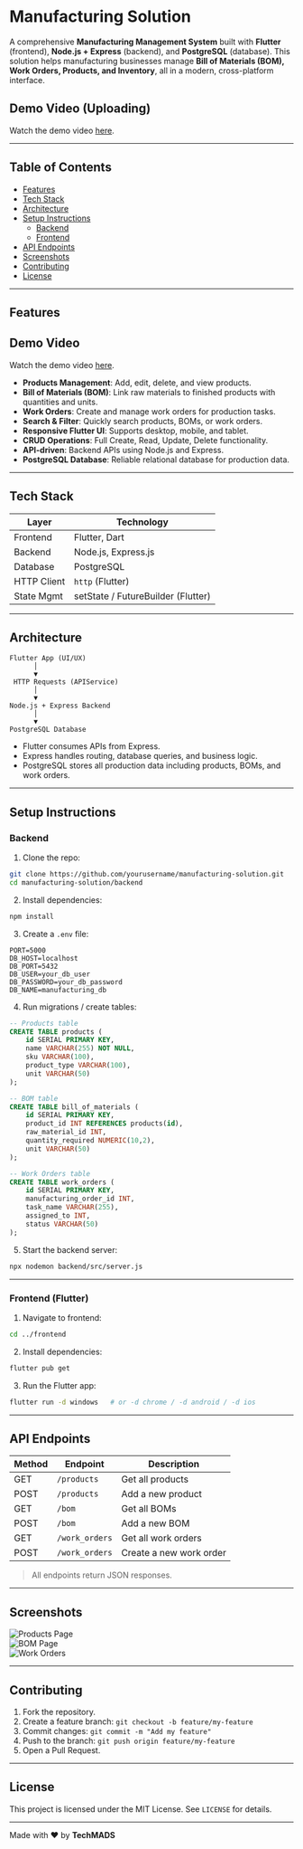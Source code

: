 # Manufacturing Solution

A comprehensive **Manufacturing Management System** built with **Flutter** (frontend), **Node.js + Express** (backend), and **PostgreSQL** (database). This solution helps manufacturing businesses manage **Bill of Materials (BOM), Work Orders, Products, and Inventory**, all in a modern, cross-platform interface.

## Demo Video (Uploading)
Watch the demo video [here](https://drive.google.com/drive/folders/16m6N3rmCC1oXJp0uUImV088HuESv3G5r?usp=sharing).

---

## Table of Contents

- [Features](#features)
- [Tech Stack](#tech-stack)
- [Architecture](#architecture)
- [Setup Instructions](#setup-instructions)
  - [Backend](#backend)
  - [Frontend](#frontend)
- [API Endpoints](#api-endpoints)
- [Screenshots](#screenshots)
- [Contributing](#contributing)
- [License](#license)

---

## Features

## Demo Video
Watch the demo video [here](https://drive.google.com/drive/folders/16m6N3rmCC1oXJp0uUImV088HuESv3G5r?usp=sharing).

- **Products Management**: Add, edit, delete, and view products.
- **Bill of Materials (BOM)**: Link raw materials to finished products with quantities and units.
- **Work Orders**: Create and manage work orders for production tasks.
- **Search & Filter**: Quickly search products, BOMs, or work orders.
- **Responsive Flutter UI**: Supports desktop, mobile, and tablet.
- **CRUD Operations**: Full Create, Read, Update, Delete functionality.
- **API-driven**: Backend APIs using Node.js and Express.
- **PostgreSQL Database**: Reliable relational database for production data.

---

## Tech Stack

| Layer        | Technology |
| ------------ | ---------- |
| Frontend     | Flutter, Dart |
| Backend      | Node.js, Express.js |
| Database     | PostgreSQL |
| HTTP Client  | `http` (Flutter) |
| State Mgmt   | setState / FutureBuilder (Flutter) |

---

## Architecture

```
Flutter App (UI/UX)
      │
      ▼
 HTTP Requests (APIService)
      │
      ▼
Node.js + Express Backend
      │
      ▼
PostgreSQL Database
```

- Flutter consumes APIs from Express.
- Express handles routing, database queries, and business logic.
- PostgreSQL stores all production data including products, BOMs, and work orders.

---

## Setup Instructions

### Backend

1. Clone the repo:

```bash
git clone https://github.com/yourusername/manufacturing-solution.git
cd manufacturing-solution/backend
```

2. Install dependencies:

```bash
npm install
```

3. Create a `.env` file:

```env
PORT=5000
DB_HOST=localhost
DB_PORT=5432
DB_USER=your_db_user
DB_PASSWORD=your_db_password
DB_NAME=manufacturing_db
```

4. Run migrations / create tables:

```sql
-- Products table
CREATE TABLE products (
    id SERIAL PRIMARY KEY,
    name VARCHAR(255) NOT NULL,
    sku VARCHAR(100),
    product_type VARCHAR(100),
    unit VARCHAR(50)
);

-- BOM table
CREATE TABLE bill_of_materials (
    id SERIAL PRIMARY KEY,
    product_id INT REFERENCES products(id),
    raw_material_id INT,
    quantity_required NUMERIC(10,2),
    unit VARCHAR(50)
);

-- Work Orders table
CREATE TABLE work_orders (
    id SERIAL PRIMARY KEY,
    manufacturing_order_id INT,
    task_name VARCHAR(255),
    assigned_to INT,
    status VARCHAR(50)
);
```

5. Start the backend server:

```bash
npx nodemon backend/src/server.js
```

---

### Frontend (Flutter)

1. Navigate to frontend:

```bash
cd ../frontend
```

2. Install dependencies:

```bash
flutter pub get
```

3. Run the Flutter app:

```bash
flutter run -d windows   # or -d chrome / -d android / -d ios
```

---

## API Endpoints

| Method | Endpoint                     | Description                     |
| ------ | ---------------------------- | ------------------------------- |
| GET    | `/products`                  | Get all products                |
| POST   | `/products`                  | Add a new product               |
| GET    | `/bom`                       | Get all BOMs                    |
| POST   | `/bom`                       | Add a new BOM                   |
| GET    | `/work_orders`               | Get all work orders             |
| POST   | `/work_orders`               | Create a new work order         |

> All endpoints return JSON responses.

---

## Screenshots

![Products Page](screenshots/products.png)  
![BOM Page](screenshots/bom.png)  
![Work Orders](screenshots/work_orders.png)

---

## Contributing

1. Fork the repository.
2. Create a feature branch: `git checkout -b feature/my-feature`
3. Commit changes: `git commit -m "Add my feature"`
4. Push to the branch: `git push origin feature/my-feature`
5. Open a Pull Request.

---

## License

This project is licensed under the MIT License. See `LICENSE` for details.

---

Made with ❤️ by **TechMADS**